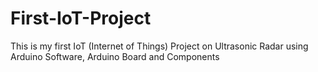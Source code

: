 # First-IoT-Project
This is my first IoT (Internet of Things) Project on Ultrasonic Radar using Arduino Software, Arduino Board and Components





